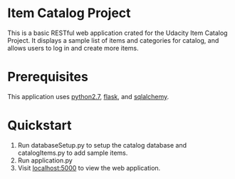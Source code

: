# Item Catalog Project
This is a basic RESTful web application crated for the Udacity Item Catalog Project. It displays a sample list of items and categories for catalog, and allows users to log in and create more items.

# Prerequisites
This application uses [python2.7](https://www.python.org/download/releases/2.7/), [flask](http://flask.pocoo.org), and [sqlalchemy](https://www.sqlalchemy.org/download.html).

# Quickstart
1. Run databaseSetup.py to setup the catalog database and catalogItems.py to add sample items.
2. Run application.py
3. Visit [localhost:5000](localhost:5000) to view the web application.
